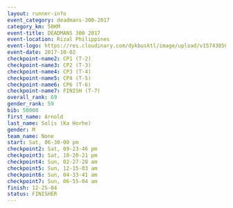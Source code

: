 ```yaml
---
layout: runner-info 
event_category: deadmans-300-2017 
category_km: 50KM 
event-title: DEADMANS 300 2017 
event-location: Rizal Philippines 
event-logo: https://res.cloudinary.com/dykbosktl/image/upload/v1574385898/Logo/2017-DM300-Logo_ljecaw.jpg 
event-date: 2017-10-02 
checkpoint-name2: CP1 (T-2) 
checkpoint-name3: CP2 (T-3) 
checkpoint-name4: CP3 (T-4) 
checkpoint-name5: CP4 (T-5) 
checkpoint-name6: CP6 (T-6) 
checkpoint-name7: FINISH (T-7) 
overall_rank: 69
gender_rank: 59
bib: 50008
first_name: Arnold
last_name: Solis (Ka Horhe)
gender: M
team_name: None
start: Sat, 06-30-00 pm
checkpoint2: Sat, 09-23-46 pm
checkpoint3: Sat, 10-20-21 pm
checkpoint4: Sun, 02-27-28 am
checkpoint5: Sun, 12-15-03 am
checkpoint6: Sun, 04-33-41 am
checkpoint7: Sun, 06-55-04 am
finish: 12-25-04
status: FINISHER
---
```

